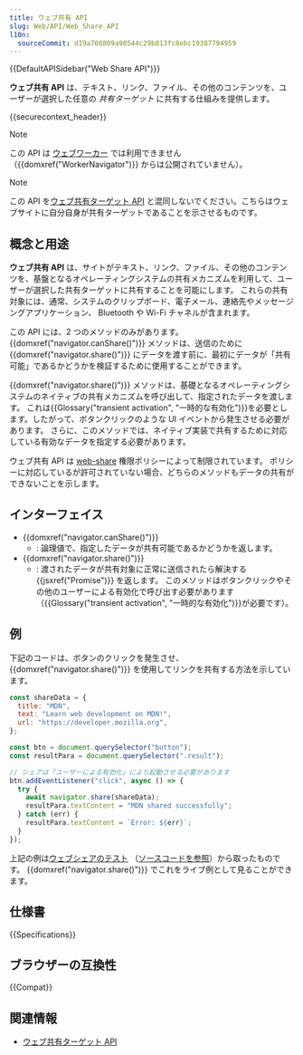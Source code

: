 ```yaml
---
title: ウェブ共有 API
slug: Web/API/Web_Share_API
l10n:
  sourceCommit: d19a708809a90544c29b813fc8ebc19387794959
---
```


{{DefaultAPISidebar("Web Share API")}}

**ウェブ共有 API** は、テキスト、リンク、ファイル、その他のコンテンツを、ユーザーが選択した任意の _共有ターゲット_ に共有する仕組みを提供します。

{{securecontext_header}}

> [!NOTE]
> この API は [ウェブワーカー](/ja/docs/Web/API/Web_Workers_API) では利用できません（{{domxref("WorkerNavigator")}} からは公開されていません）。

> [!NOTE]
> この API を[ウェブ共有ターゲット API](/ja/docs/Web/Progressive_web_apps/Manifest/Reference/share_target) と混同しないでください。こちらはウェブサイトに自分自身が共有ターゲットであることを示させるものです。

## 概念と用途

**ウェブ共有 API** は、サイトがテキスト、リンク、ファイル、その他のコンテンツを、基盤となるオペレーティングシステムの共有メカニズムを利用して、ユーザーが選択した共有ターゲットに共有することを可能にします。
これらの共有対象には、通常、システムのクリップボード、電子メール、連絡先やメッセージングアプリケーション、 Bluetooth や Wi-Fi チャネルが含まれます。

この API には、2 つのメソッドのみがあります。
{{domxref("navigator.canShare()")}} メソッドは、送信のために {{domxref("navigator.share()")}} にデータを渡す前に、最初にデータが「共有可能」であるかどうかを検証するために使用することができます。

{{domxref("navigator.share()")}} メソッドは、基礎となるオペレーティングシステムのネイティブの共有メカニズムを呼び出して、指定されたデータを渡します。
これは{{Glossary("transient activation", "一時的な有効化")}}を必要とします。したがって、ボタンクリックのような UI イベントから発生させる必要があります。
さらに、このメソッドでは、ネイティブ実装で共有するために対応している有効なデータを指定する必要があります。

ウェブ共有 API は [web-share](/ja/docs/Web/HTTP/Reference/Headers/Permissions-Policy/web-share) 権限ポリシーによって制限されています。
ポリシーに対応しているが許可されていない場合、どちらのメソッドもデータの共有ができないことを示します。

## インターフェイス

- {{domxref("navigator.canShare()")}}
  - : 論理値で、指定したデータが共有可能であるかどうかを返します。
- {{domxref("navigator.share()")}}
  - : 渡されたデータが共有対象に正常に送信されたら解決する {{jsxref("Promise")}} を返します。
    このメソッドはボタンクリックやその他のユーザーによる有効化で呼び出す必要があります（{{Glossary("transient activation", "一時的な有効化")}}が必要です）。

## 例

下記のコードは、ボタンのクリックを発生させ、 {{domxref("navigator.share()")}} を使用してリンクを共有する方法を示しています。

```js
const shareData = {
  title: "MDN",
  text: "Learn web development on MDN!",
  url: "https://developer.mozilla.org",
};

const btn = document.querySelector("button");
const resultPara = document.querySelector(".result");

// シェアは「ユーザーによる有効化」により起動させる必要があります
btn.addEventListener("click", async () => {
  try {
    await navigator.share(shareData);
    resultPara.textContent = "MDN shared successfully";
  } catch (err) {
    resultPara.textContent = `Error: ${err}`;
  }
});
```

上記の例は[ウェブシェアのテスト](https://mdn.github.io/dom-examples/web-share/) （[ソースコードを参照](https://github.com/mdn/dom-examples/blob/main/web-share/index.html)）から取ったものです。 {{domxref("navigator.share()")}} でこれをライブ例として見ることができます。

## 仕様書

{{Specifications}}

## ブラウザーの互換性

{{Compat}}

## 関連情報

- [ウェブ共有ターゲット API](/ja/docs/Web/Progressive_web_apps/Manifest/Reference/share_target)
